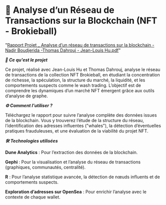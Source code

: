 # 🔗 Analyse d’un Réseau de Transactions sur la Blockchain (NFT - Brokieball)

"[Rapport Projet _ Analyse d’un réseau de transactions sur la blockchain - Nadir Boudjerida -Thomas Dahrouj - Jean-Louis Hu.pdf](https://github.com/user-attachments/files/19484067/Rapport.Projet._.Analyse.d.un.reseau.de.transactions.sur.la.blockchain.-.Nadir.Boudjerida.-Thomas.Dahrouj.-.Jean-Louis.Hu.pdf)"

***📖 Ce qu'est le projet***

Ce projet, réalisé avec Jean-Louis Hu et Thomas Dahrouj, analyse le réseau de transactions de la collection NFT Brokieball, en étudiant la concentration de richesse, la spéculation, la structure du marché, la liquidité, et les comportements suspects comme le wash trading. L’objectif est de comprendre les dynamiques d’un marché NFT émergent grâce aux outils d’analyse de graphe.

***⚙️ Comment l'utiliser ?***

Téléchargez le rapport pour suivre l’analyse complète des données issues de la blockchain. Vous y trouverez l’étude de la structure du réseau, l’identification des adresses influentes ("whales"), la détection d’éventuelles pratiques frauduleuses, et une évaluation de la viabilité du projet NFT.

***🛠️ Technologies utilisées***

**Dune Analytics** : Pour l’extraction des données de la blockchain.

**Gephi** : Pour la visualisation et l’analyse du réseau de transactions (graphiques, communautés, centralité).

**R** : Pour l’analyse statistique avancée, la détection de nœuds influents et de comportements suspects.

**Exploration d’adresses sur OpenSea** : Pour enrichir l’analyse avec le contexte de chaque wallet.
